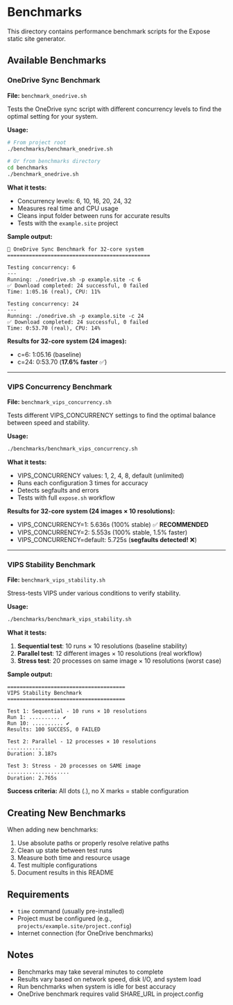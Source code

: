 # Benchmarks

This directory contains performance benchmark scripts for the Expose static site generator.

## Available Benchmarks

### OneDrive Sync Benchmark

**File:** `benchmark_onedrive.sh`

Tests the OneDrive sync script with different concurrency levels to find the optimal setting for your system.

**Usage:**
```bash
# From project root
./benchmarks/benchmark_onedrive.sh

# Or from benchmarks directory
cd benchmarks
./benchmark_onedrive.sh
```

**What it tests:**
- Concurrency levels: 6, 10, 16, 20, 24, 32
- Measures real time and CPU usage
- Cleans input folder between runs for accurate results
- Tests with the `example.site` project

**Sample output:**
```
🔬 OneDrive Sync Benchmark for 32-core system
==============================================

Testing concurrency: 6
---
Running: ./onedrive.sh -p example.site -c 6
✅ Download completed: 24 successful, 0 failed
Time: 1:05.16 (real), CPU: 11%

Testing concurrency: 24
---
Running: ./onedrive.sh -p example.site -c 24
✅ Download completed: 24 successful, 0 failed
Time: 0:53.70 (real), CPU: 14%
```

**Results for 32-core system (24 images):**
- c=6: 1:05.16 (baseline)
- c=24: 0:53.70 (**17.6% faster** ✅)

---

### VIPS Concurrency Benchmark

**File:** `benchmark_vips_concurrency.sh`

Tests different VIPS_CONCURRENCY settings to find the optimal balance between speed and stability.

**Usage:**
```bash
./benchmarks/benchmark_vips_concurrency.sh
```

**What it tests:**
- VIPS_CONCURRENCY values: 1, 2, 4, 8, default (unlimited)
- Runs each configuration 3 times for accuracy
- Detects segfaults and errors
- Tests with full `expose.sh` workflow

**Results for 32-core system (24 images × 10 resolutions):**
- VIPS_CONCURRENCY=1: 5.636s (100% stable) ✅ **RECOMMENDED**
- VIPS_CONCURRENCY=2: 5.553s (100% stable, 1.5% faster)
- VIPS_CONCURRENCY=default: 5.725s (**segfaults detected!** ❌)

---

### VIPS Stability Benchmark

**File:** `benchmark_vips_stability.sh`

Stress-tests VIPS under various conditions to verify stability.

**Usage:**
```bash
./benchmarks/benchmark_vips_stability.sh
```

**What it tests:**
1. **Sequential test**: 10 runs × 10 resolutions (baseline stability)
2. **Parallel test**: 12 different images × 10 resolutions (real workflow)
3. **Stress test**: 20 processes on same image × 10 resolutions (worst case)

**Sample output:**
```
======================================
VIPS Stability Benchmark
======================================

Test 1: Sequential - 10 runs × 10 resolutions
Run 1: .......... ✔
Run 10: .......... ✔
Results: 100 SUCCESS, 0 FAILED

Test 2: Parallel - 12 processes × 10 resolutions
............
Duration: 3.187s

Test 3: Stress - 20 processes on SAME image
....................
Duration: 2.765s
```

**Success criteria:** All dots (.), no X marks = stable configuration

## Creating New Benchmarks

When adding new benchmarks:

1. Use absolute paths or properly resolve relative paths
2. Clean up state between test runs
3. Measure both time and resource usage
4. Test multiple configurations
5. Document results in this README

## Requirements

- `time` command (usually pre-installed)
- Project must be configured (e.g., `projects/example.site/project.config`)
- Internet connection (for OneDrive benchmarks)

## Notes

- Benchmarks may take several minutes to complete
- Results vary based on network speed, disk I/O, and system load
- Run benchmarks when system is idle for best accuracy
- OneDrive benchmark requires valid SHARE_URL in project.config
